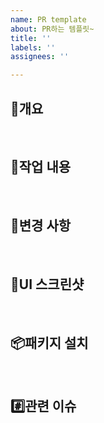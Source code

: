 ```yaml
---
name: PR template
about: PR하는 템플릿~
title: ''
labels: ''
assignees: ''

---
```


<!-- 제목 예시: [feat] 관리자 페이지 구현 -->
<!-- 작성하지 않은 항목은 모두 지워주세요 -->
 
## 🔎개요 
<!-- 구현한 기능에 대해 간단하게 설명해주세요 -->
 
 
<br/>
 
## 📝작업 내용
<!-- 구현한 기능에 대한 구체적인 내용을 작성해주세요 -->
 
 
<br/>
 
## 👀변경 사항
<!-- 컴포넌트, API, 로직 등 코드 변경으로 인해 협업 시 다른 개발자가 주의해야 할 내용이 있다면 작성해주세요 -->
 
 
<br/>
 
## 📸UI 스크린샷
<!-- UI에 변경이 있을 경우, 실제 화면을 캡처해서 첨부해주세요 -->
 
 
<br/>
 
## 📦패키지 설치
<!-- 새로 설치한 패키지와 설치 이유를 설명해주세요 -->
 
 
<br/>
 
 
## #️⃣관련 이슈
<!-- 해당 PR과 관련된 이슈 번호가 있다면 "- #22" 형태로 작성해주세요 -->
